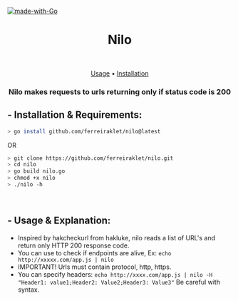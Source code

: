 [![made-with-Go](https://img.shields.io/badge/made%20with-Go-brightgreen.svg)](http://golang.org)
<h1 align="center">Nilo</h1> <br>

<p align="center">
  <a href="#--usage--explanation">Usage</a> •
  <a href="#--installation--requirements">Installation</a>
</p>

<h3 align="center">Nilo makes requests to urls returning only if status code is 200</h3>

## - Installation & Requirements:
```bash
> go install github.com/ferreiraklet/nilo@latest
```
OR
```bash
> git clone https://github.com/ferreiraklet/nilo.git
> cd nilo
> go build nilo.go
> chmod +x nilo
> ./nilo -h
```
<br>


## - Usage & Explanation:
* Inspired by hakcheckurl from hakluke, nilo reads a list of URL's and return only HTTP 200 response code.
* You can use to check if endpoints are alive, Ex: `echo http://xxxxx.com/app.js | nilo`
* IMPORTANT! Urls must contain protocol, http, https.
* You can specify headers: `echo http://xxxx.com/app.js | nilo -H "Header1: value1;Header2: Value2;Header3: Value3"` Be careful with syntax.

